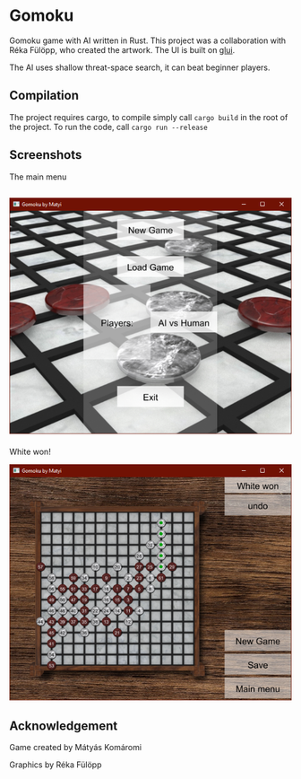 # Gomoku
Gomoku game with AI written in Rust. This project was a collaboration with Réka Fülöpp, who created the artwork.
The UI is built on [glui](https://github.com/frontier789/glui.git).

The AI uses shallow threat-space search, it can beat beginner players. 

## Compilation
The project requires cargo, to compile simply call `cargo build` in the root of the project.
To run the code, call `cargo run --release`

## Screenshots
The main menu

![Failed to load image](screenshots/menu.png "Main menu")
---
White won!

![Failed to load image](screenshots/game.png "Game")

## Acknowledgement
Game created by Mátyás Komáromi

Graphics by Réka Fülöpp

